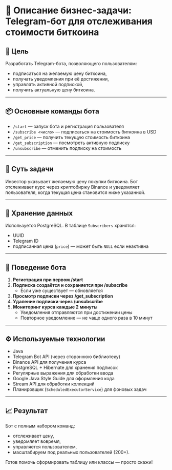 # 📌 Описание бизнес-задачи: Telegram-бот для отслеживания стоимости биткоина

## 🎯 Цель
Разработать Telegram-бота, позволяющего пользователям:
- подписаться на желаемую цену биткоина,
- получать уведомления при её достижении,
- управлять активной подпиской,
- получить актуальную цену биткоина.

---

## 📦 Основные команды бота

- `/start` — запуск бота и регистрация пользователя
- `/subscribe <число>` — подписаться на стоимость биткоина в USD
- `/get_price` — получить текущую стоимость биткоина
- `/get_subscription` — посмотреть активную подписку
- `/unsubscribe` — отменить подписку на стоимость

---

## 🧠 Суть задачи
Инвестор указывает желаемую цену покупки биткоина. Бот отслеживает курс через криптобиржу Binance и уведомляет пользователя, когда текущая цена становится ниже указанной.

---

## 💾 Хранение данных
Используется PostgreSQL. В таблице `Subscribers` хранятся:
- UUID
- Telegram ID
- подписанная цена (`price`) — может быть `NULL` если неактивна

---

## 🔄 Поведение бота

1. **Регистрация при первом /start**
2. **Подписка создаётся и сохраняется при /subscribe**
   - Если уже существует — обновляется
3. **Просмотр подписки через /get_subscription**
4. **Удаление подписки через /unsubscribe**
5. **Мониторинг курса каждые 2 минуты**
   - Уведомления отправляются при достижении цены
   - Повторное уведомление — не чаще одного раза в 10 минут

---

## ⚙️ Используемые технологии

- Java
- Telegram Bot API (через стороннюю библиотеку)
- Binance API для получения курса
- PostgreSQL + Hibernate для хранения подписок
- Регулярные выражения для обработки ввода
- Google Java Style Guide для оформления кода
- Stream API для обработки коллекций
- Планировщик (`ScheduledExecutorService`) для фоновых задач

---

## 📈 Результат

Бот с полным набором команд:
- отслеживает цену,
- уведомляет вовремя,
- управляется пользователем,
- масштабируем под реальных пользователей (200+).

Готов помочь сформировать таблицу или классы — просто скажи!
